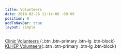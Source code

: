 ```yaml
---
title: Volunteers
date: 2018-02-26 11:14:00 -08:00
position: 0
addToNavBar: true
layout: simple
---
```


<div class="row">

<div class="col-sm-3 offset-sm-3">
<a href="www.knightslandingclinic.org/get-involved/undergraduate-volunteer-application.html">
Clinic Volunteers
</a>{:.btn .btn-primary .btn-lg .btn-block}
</div>

<div class="col-sm-3">
<a href="www.knightslandingclinic.org/get-involved/klhep-volunteer-application.html">KLHEP Volunteers</a>{:.btn .btn-primary .btn-lg .btn-block}
</div>

</div>